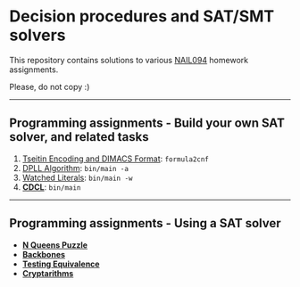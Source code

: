 # Decision procedures and SAT/SMT solvers

This repository contains solutions to various [NAIL094](http://ktiml.mff.cuni.cz/~kucerap/satsmt/index-en.php) homework assignments.

Please, do not copy :)

---

## Programming assignments - Build your own SAT solver, and related tasks

1. [Tseitin Encoding and DIMACS Format](CPP): `formula2cnf`
2. [DPLL Algorithm](CPP): `bin/main -a`
3. [Watched Literals](CPP): `bin/main -w`
4. [**CDCL**](CPP): `bin/main`

---

## Programming assignments - Using a SAT solver

- [**N Queens Puzzle**](sat-use/task_n_queens)
- [**Backbones**](sat-use/task_n_queens)
- [**Testing Equivalence**](sat-use/task_n_queens)
- [**Cryptarithms**](sat-use/cryptarithms)
